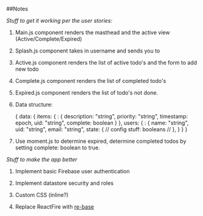 ##Notes

*Stuff to get it working per the user stories:*

1. Main.js component renders the masthead and the active view (Active/Complete/Expired)

2. Splash.js component takes in username and sends you to

2. Active.js component renders the list of active todo's and the form to add new todo

3. Complete.js component renders the list of completed todo's

4. Expired.js component renders the list of todo's not done.

5. Data structure:

	{ 
		data: {
			items: {
				<auto-gen key>: {
					description: "string",
					priority: "string",
					timestamp: epoch,
					uid: "string",
					complete: boolean
				}
			},
			users: {
				<username>: {
					name: "string",
					uid: "string",
					email: "string",
					state: {
						// config stuff: booleans // 
					},
				} 
			}
		}

6. Use moment.js to determine expired, determine completed todos by setting complete: boolean to true.


*Stuff to make the app better*

1. Implement basic Firebase user authentication

2. Implement datastore security and roles 

3. Custom CSS (inline?)

4. Replace ReactFire with [re-base](https://github.com/tylermcginnis/re-base)


